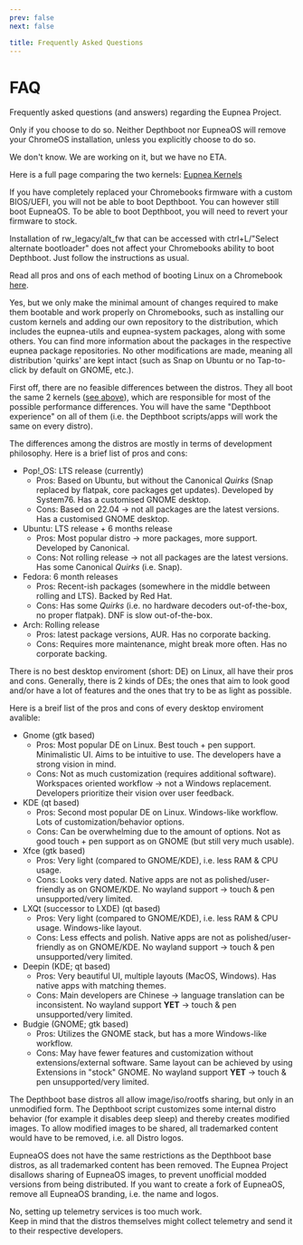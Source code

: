```yaml
---
prev: false
next: false

title: Frequently Asked Questions
---
```


<script setup>
import FAQEntry from "/components/FAQEntry.vue";
</script>

# FAQ

Frequently asked questions (and answers) regarding the Eupnea Project.

<FAQEntry question="Will Depthboot/EupneaOS remove my ChromeOS installation?">

Only if you choose to do so. Neither Depthboot nor EupneaOS will remove your ChromeOS installation, unless you
explicitly choose to do so.
</FAQEntry>

<FAQEntry question="When will EupneaOS be ready?">

We don't know. We are working on it, but we have no ETA.
</FAQEntry>

<FAQEntry question="What is the difference between the Mainline kernel and the ChromeOS kernel?" link="difference-between-kernels">

Here is a full page comparing the two kernels: [Eupnea Kernels](/docs/project/kernels)
</FAQEntry>

<FAQEntry question="I have UEFI/Custom BIOS installed on my Chromebook">

If you have completely replaced your Chromebooks firmware with a custom BIOS/UEFI, you will not be able to boot
Depthboot. You can however still boot EupneaOS.
To be able to boot Depthboot, you will need to revert your firmware to stock.
</FAQEntry>

<FAQEntry question="I have RW_Legacy installed on my Chromebook">

Installation of rw_legacy/alt_fw that can be accessed with ctrl+L/"Select alternate bootloader" does not affect
your Chromebooks ability to boot Depthboot. Just follow the instructions as usual.
</FAQEntry>

<FAQEntry question="UEFI vs RW_LEGACY vs Depthboot vs EupneaOS?">

Read all pros and ons of each method of booting Linux on a Chromebook [here](/docs/chromebook/firmware-comparison).
</FAQEntry>

<FAQEntry question="Are the Depthboot distros modified?">

Yes, but we only make the minimal amount of changes required to make them bootable and work properly on Chromebooks,
such as installing our custom kernels and adding our own repository to the distribution, which includes the eupnea-utils
and eupnea-system packages, along with some others. You can find more information about the packages in the respective
eupnea package repositories. No other modifications are made, meaning all distribution 'quirks' are kept intact
(such as Snap on Ubuntu or no Tap-to-click by default on GNOME, etc.).
</FAQEntry>

<FAQEntry question="Which Depthboot distro is the best?">

First off, there are no feasible differences between the distros. They all boot the same 2
kernels ([see above](#difference-between-kernels)), which are
responsible for most of the possible performance differences.
You will have the same "Depthboot experience" on all of them (i.e. the Depthboot scripts/apps will work the same on
every distro).

The differences among the distros are mostly in terms of development philosophy. Here is a brief list of pros and cons:

* Pop!_OS: LTS release (currently)
    * Pros: Based on Ubuntu, but without the Canonical *Quirks* (Snap replaced by flatpak, core packages get updates).
      Developed by System76. Has a customised GNOME desktop.
    * Cons: Based on 22.04 -> not all packages are the latest versions. Has a customised GNOME desktop.
* Ubuntu: LTS release + 6 months release
    * Pros: Most popular distro -> more packages, more support. Developed by Canonical.
    * Cons: Not rolling release -> not all packages are the latest versions. Has some Canonical *Quirks* (i.e. Snap).
* Fedora: 6 month releases
    * Pros: Recent-ish packages (somewhere in the middle between rolling and LTS). Backed by Red Hat.
    * Cons: Has some *Quirks* (i.e. no hardware decoders out-of-the-box, no proper flatpak). DNF is slow out-of-the-box.
* Arch: Rolling release
    * Pros: latest package versions, AUR. Has no corporate backing.
    * Cons: Requires more maintenance, might break more often. Has no corporate backing.

</FAQEntry>

<FAQEntry question="Which Desktop Enviroment (DE) is the best?">

There is no best desktop enviroment (short: DE) on Linux, all have their pros and cons.
Generally, there is 2 kinds of DEs; the ones that aim to look good and/or have a lot of features and the ones that try
to be as light as possible.

Here is a breif list of the pros and cons of every desktop enviroment avalible:

* Gnome (gtk based)
    * Pros: Most popular DE on Linux. Best touch + pen support. Minimalistic UI. Aims to be intuitive to use. The
      developers have a strong vision in mind.
    * Cons: Not as much customization (requires additional software). Workspaces oriented workflow -> not a Windows
      replacement. Developers prioritize their vision over user feedback.
* KDE (qt based)
    * Pros: Second most popular DE on Linux. Windows-like workflow. Lots of customization/behavior options.
    * Cons: Can be overwhelming due to the amount of options. Not as good touch + pen support as on GNOME (but still
      very much usable).
* Xfce (gtk based)
    * Pros: Very light (compared to GNOME/KDE), i.e. less RAM & CPU usage.
    * Cons: Looks very dated. Native apps are not as polished/user-friendly as on GNOME/KDE. No wayland support ->
      touch & pen unsupported/very limited.
* LXQt (successor to LXDE) (qt based)
    * Pros: Very light (compared to GNOME/KDE), i.e. less RAM & CPU usage. Windows-like layout.
    * Cons: Less effects and polish. Native apps are not as polished/user-friendly as on GNOME/KDE. No wayland
      support -> touch & pen unsupported/very limited.
* Deepin (KDE; qt based)
    * Pros: Very beautiful UI, multiple layouts (MacOS, Windows). Has native apps with matching themes.
    * Cons: Main developers are Chinese -> language translation can be inconsistent. No wayland support **YET** ->
      touch & pen unsupported/very limited.
* Budgie (GNOME; gtk based)
    * Pros: Utilizes the GNOME stack, but has a more Windows-like workflow.
    * Cons: May have fewer features and customization without extensions/external software. Same layout can be achieved
      by using Extensions in "stock" GNOME. No wayland support **YET** -> touch & pen unsupported/very limited.

</FAQEntry>

<FAQEntry question="Why is sharing Depthboot images illegal?">

The Depthboot base distros all allow image/iso/rootfs sharing, but only in an unmodified form. The Depthboot script
customizes some internal distro behavior (for example it disables deep sleep) and
thereby creates modified images.
To allow modified images to be shared, all trademarked content would have to be removed, i.e. all Distro logos.
</FAQEntry>

<FAQEntry question="Why is sharing EupneaOS images illegal?">

EupneaOS does not have the same restrictions as the Depthboot base distros, as all trademarked content has been removed.
The Eupnea Project disallows sharing of EupneaOS images, to prevent unofficial modded versions from being distributed.
If you want to create a fork of EupneaOS, remove all EupneaOS branding, i.e. the name and logos.
</FAQEntry>

<FAQEntry question="Does the Eupnea Project collect any telemetry?">

No, setting up telemetry services is too much work.  
Keep in mind that the distros themselves might collect telemetry and send it to their respective
developers.
</FAQEntry>
